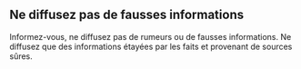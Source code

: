 ## Ne diffusez pas de fausses informations

Informez-vous, ne diffusez pas de rumeurs ou de fausses informations. Ne diffusez que des informations étayées par les faits et provenant de sources sûres. 
